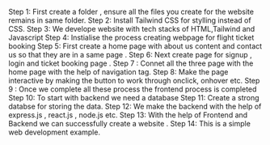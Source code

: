 Step 1: First create a folder , ensure all the files you create for the website remains in same folder.
Step 2: Install Tailwind CSS for stylling instead of CSS. 
Step 3: We develope website with tech stacks of HTML,Tailwind and Javascript
Step 4: Instialise the process creating webpage for flight ticket booking 
Step 5: First create a home page with about us content and contact us so that they are in a same page .
Step 6: Next create page for signup , login and ticket booking page .
Step 7 : Connet all the three page with the home page with the help of navigation tag.
Step 8: Make the page interactive by making the button to work through onclick, onhover etc.
Step 9 : Once we complete all these process the frontend process is completed 
Step 10: To start with backend we need a database 
Step 11: Create a strong databse for storing the data. 
Step 12: We make the backend with the help of express.js , react.js , node.js etc. 
Step 13: With the help of Frontend and Backend we can successfully create a website .
Step 14: This is a simple web development example.
